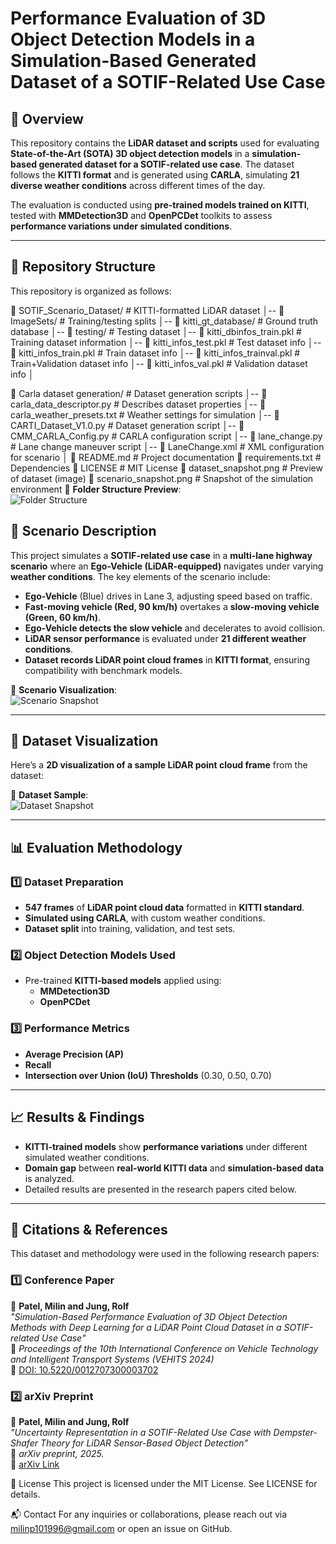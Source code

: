 # **Performance Evaluation of 3D Object Detection Models in a Simulation-Based Generated Dataset of a SOTIF-Related Use Case**

## 📍 Overview
This repository contains the **LiDAR dataset and scripts** used for evaluating **State-of-the-Art (SOTA) 3D object detection models** in a **simulation-based generated dataset for a SOTIF-related use case**. The dataset follows the **KITTI format** and is generated using **CARLA**, simulating **21 diverse weather conditions** across different times of the day.

The evaluation is conducted using **pre-trained models trained on KITTI**, tested with **MMDetection3D** and **OpenPCDet** toolkits to assess **performance variations under simulated conditions**.

---

## 📂 **Repository Structure**
This repository is organized as follows:

📂 SOTIF_Scenario_Dataset/ # KITTI-formatted LiDAR dataset │-- 📂 ImageSets/ # Training/testing splits │-- 📂 kitti_gt_database/ # Ground truth database │-- 📂 testing/ # Testing dataset │-- 📜 kitti_dbinfos_train.pkl # Training dataset information │-- 📜 kitti_infos_test.pkl # Test dataset info │-- 📜 kitti_infos_train.pkl # Train dataset info │-- 📜 kitti_infos_trainval.pkl # Train+Validation dataset info │-- 📜 kitti_infos_val.pkl # Validation dataset info │ 

📂 Carla dataset generation/ # Dataset generation scripts │-- 📜 carla_data_descriptor.py # Describes dataset properties │-- 📜 carla_weather_presets.txt # Weather settings for simulation │-- 📜 CARTI_Dataset_V1.0.py # Dataset generation script │-- 📜 CMM_CARLA_Config.py # CARLA configuration script │-- 📜 lane_change.py # Lane change maneuver script │-- 📜 LaneChange.xml # XML configuration for scenario │ 📜 README.md # Project documentation 📜 requirements.txt # Dependencies 📜 LICENSE # MIT License 📜 dataset_snapshot.png # Preview of dataset (image) 📜 scenario_snapshot.png # Snapshot of the simulation environment
📸 **Folder Structure Preview**:  
![Folder Structure](folder_structure.png)


## 📍 **Scenario Description**
This project simulates a **SOTIF-related use case** in a **multi-lane highway scenario** where an **Ego-Vehicle (LiDAR-equipped)** navigates under varying **weather conditions**. The key elements of the scenario include:

- **Ego-Vehicle** (Blue) drives in Lane 3, adjusting speed based on traffic.
- **Fast-moving vehicle (Red, 90 km/h)** overtakes a **slow-moving vehicle (Green, 60 km/h)**.
- **Ego-Vehicle detects the slow vehicle** and decelerates to avoid collision.
- **LiDAR sensor performance** is evaluated under **21 different weather conditions**.
- **Dataset records LiDAR point cloud frames** in **KITTI format**, ensuring compatibility with benchmark models.

📸 **Scenario Visualization**:  
![Scenario Snapshot](scenario_snapshot.png)

---

## 📸 **Dataset Visualization**
Here’s a **2D visualization of a sample LiDAR point cloud frame** from the dataset:

📸 **Dataset Sample**:  
![Dataset Snapshot](dataset_snapshot.png)

---

## 📊 **Evaluation Methodology**
### **1️⃣ Dataset Preparation**
- **547 frames** of **LiDAR point cloud data** formatted in **KITTI standard**.
- **Simulated using CARLA**, with custom weather conditions.
- **Dataset split** into training, validation, and test sets.

### **2️⃣ Object Detection Models Used**
- Pre-trained **KITTI-based models** applied using:
  - **MMDetection3D**
  - **OpenPCDet**
  
### **3️⃣ Performance Metrics**
- **Average Precision (AP)**
- **Recall**
- **Intersection over Union (IoU) Thresholds** (0.30, 0.50, 0.70)

---

## 📈 **Results & Findings**
- **KITTI-trained models** show **performance variations** under different simulated weather conditions.
- **Domain gap** between **real-world KITTI data** and **simulation-based data** is analyzed.
- Detailed results are presented in the research papers cited below.

---

## 📄 **Citations & References**
This dataset and methodology were used in the following research papers:

### **1️⃣ Conference Paper**
📖 **Patel, Milin and Jung, Rolf**  
*"Simulation-Based Performance Evaluation of 3D Object Detection Methods with Deep Learning for a LiDAR Point Cloud Dataset in a SOTIF-related Use Case"*  
🚀 *Proceedings of the 10th International Conference on Vehicle Technology and Intelligent Transport Systems (VEHITS 2024)*  
🔗 [DOI: 10.5220/0012707300003702](https://doi.org/10.5220/0012707300003702)  


### **2️⃣ arXiv Preprint**
📖 **Patel, Milin and Jung, Rolf**  
*"Uncertainty Representation in a SOTIF-Related Use Case with Dempster-Shafer Theory for LiDAR Sensor-Based Object Detection"*  
🚀 *arXiv preprint, 2025.*  
🔗 [arXiv Link](https://arxiv.org/abs/2503.02087)  


🔗 License
This project is licensed under the MIT License. See LICENSE for details.

📬 Contact
For any inquiries or collaborations, please reach out via milinp101996@gmail.com or open an issue on GitHub.


